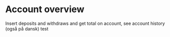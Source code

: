 # Account overview
 Insert deposits and withdraws and get total on account, see account history
 (også på dansk)
test
